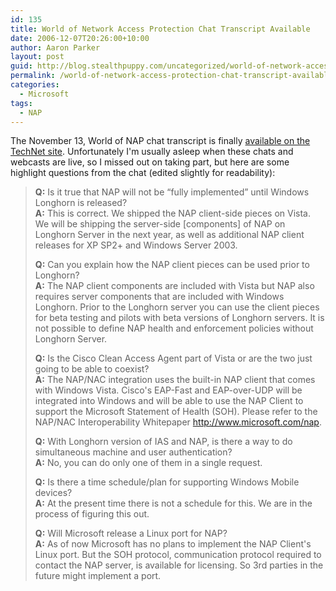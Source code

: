 ```yaml
---
id: 135
title: World of Network Access Protection Chat Transcript Available
date: 2006-12-07T20:26:00+10:00
author: Aaron Parker
layout: post
guid: http://blog.stealthpuppy.com/uncategorized/world-of-network-access-protection-chat-transcript-available
permalink: /world-of-network-access-protection-chat-transcript-available/
categories:
  - Microsoft
tags:
  - NAP
---
```

The November 13, World of NAP chat transcript is finally [available on the TechNet site](http://www.microsoft.com/technet/community/chats/trans/network/06_1113_tn_nap.mspx). Unfortunately I'm usually asleep when these chats and webcasts are live, so I missed out on taking part, but here are some highlight questions from the chat (edited slightly for readability):

> **Q:** Is it true that NAP will not be &#8220;fully implemented&#8221; until Windows Longhorn is released?  
> **A:** This is correct. We shipped the NAP client-side pieces on Vista. We will be shipping the server-side [components] of NAP on Longhorn Server in the next year, as well as additional NAP client releases for XP SP2+ and Windows Server 2003.
> 
> **Q:** Can you explain how the NAP client pieces can be used prior to Longhorn?  
> **A:** The NAP client components are included with Vista but NAP also requires server components that are included with Windows Longhorn. Prior to the Longhorn server you can use the client pieces for beta testing and pilots with beta versions of Longhorn servers. It is not possible to define NAP health and enforcement policies without Longhorn Server.
> 
> **Q:** Is the Cisco Clean Access Agent part of Vista or are the two just going to be able to coexist?  
> **A:** The NAP/NAC integration uses the built-in NAP client that comes with Windows Vista. Cisco's EAP-Fast and EAP-over-UDP will be integrated into Windows and will be able to use the NAP Client to support the Microsoft Statement of Health (SOH). Please refer to the NAP/NAC Interoperability Whitepaper <http://www.microsoft.com/nap>.
> 
> **Q:** With Longhorn version of IAS and NAP, is there a way to do simultaneous machine and user authentication?  
> **A:** No, you can do only one of them in a single request.
> 
> **Q:** Is there a time schedule/plan for supporting Windows Mobile devices?  
> **A:** At the present time there is not a schedule for this. We are in the process of figuring this out.
> 
> **Q:** Will Microsoft release a Linux port for NAP?  
> **A:** As of now Microsoft has no plans to implement the NAP Client's Linux port. But the SOH protocol, communication protocol required to contact the NAP server, is available for licensing. So 3rd parties in the future might implement a port.
